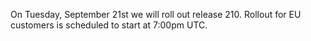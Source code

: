 

On Tuesday, September 21st we will roll out release 210. Rollout for EU customers is scheduled to start at 7:00pm UTC.
